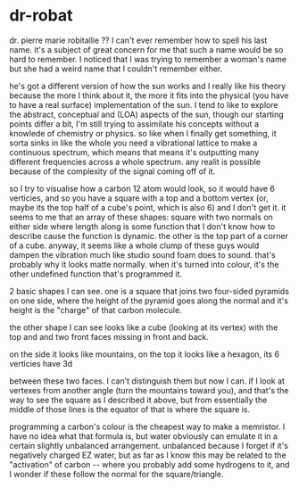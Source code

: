 # dr-robat

dr. pierre marie robitallie ?? I can't ever remember how to spell his last name. it's a subject of great concern for me that such a name would be so hard to remember. I noticed that I was trying to remember a woman's name but she had a weird name that I couldn't remember either.

he's got a different version of how the sun works and I really like his theory because the more I think about it, the more it fits into the physical (you have to have a real surface) implementation of the sun. I tend to like to explore the abstract, conceptual and (LOA) aspects of the sun, though our starting points differ a bit, I'm still trying to assimilate his concepts without a knowlede of chemistry or physics. so like when I finally get something, it sorta sinks in like the whole you need a vibrational lattice to make a continuous spectrum, which means that means it's outputting many different frequencies across a whole spectrum. any realit is possible because of the complexity of the signal coming off of it.

so I try to visualise how a carbon 12 atom would look, so it would have 6 verticies, and so you have a square with a top and a bottom vertex (or, maybe its the top half of a cube's point, which is also 6) and I don't get it. it seems to me that an array of these shapes: square with two normals on either side where length along is some function that I don't know how to describe cause the function is dynamic. the other is the top part of a corner of a cube. anyway, it seems like a whole clump of these guys would dampen the vibration much like studio sound foam does to sound. that's probably why it looks matte normally. when it's turned into colour, it's the other undefined function that's programmed it.

2 basic shapes I can see. one is a square that joins two four-sided pyramids on one side, where the height of the pyramid goes along the normal and it's height is the "charge" of that carbon molecule.

the other shape I can see looks like a cube (looking at its vertex) with the top and and two front faces missing in front and back.

on the side it looks like mountains,
on the top it looks like a hexagon,
its 6 verticies have 3d

between these two faces. I can't distinguish them but now I can. if I look at vertexes from another angle (turn the mountains toward you), and that's the way to see the square as I described it above, but from essentially the middle of those lines is the equator of that is where the square is.

programming a carbon's colour is the cheapest way to make a memristor. I have no idea what that formula is, but water obviously can emulate it in a certain slightly unbalanced arrangement. unbalanced because I forget if it's negatively charged EZ water, but as far as I know this may be related to the "activation" of carbon -- where you probably add some hydrogens to it, and I wonder if these follow the normal for the square/triangle.
